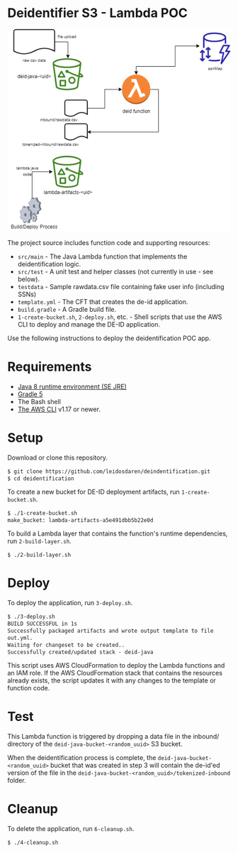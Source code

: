 # Deidentifier S3 - Lambda POC

![Architecture](images/deid-poc.png)

The project source includes function code and supporting resources:

- `src/main` - The Java Lambda function that implements the deidentification logic.
- `src/test` - A unit test and helper classes (not currently in use - see below).
- `testdata` - Sample rawdata.csv file containing fake user info (including SSNs)
- `template.yml` - The CFT that creates the de-id application.
- `build.gradle` - A Gradle build file.
- `1-create-bucket.sh`, `2-deploy.sh`, etc. - Shell scripts that use the AWS CLI to deploy and manage the DE-ID application.

Use the following instructions to deploy the deidentification POC app.

# Requirements
- [Java 8 runtime environment (SE JRE)](https://www.oracle.com/java/technologies/javase-downloads.html)
- [Gradle 5](https://gradle.org/releases/) 
- The Bash shell
- [The AWS CLI](https://docs.aws.amazon.com/cli/latest/userguide/cli-chap-install.html) v1.17 or newer.


# Setup
Download or clone this repository.

    $ git clone https://github.com/leidosdaren/deindentification.git
    $ cd deidentification

To create a new bucket for DE-ID deployment artifacts, run `1-create-bucket.sh`.

    $ ./1-create-bucket.sh
    make_bucket: lambda-artifacts-a5e491dbb5b22e0d

To build a Lambda layer that contains the function's runtime dependencies, run `2-build-layer.sh`.

    $ ./2-build-layer.sh

# Deploy
To deploy the application, run `3-deploy.sh`.

    $ ./3-deploy.sh
    BUILD SUCCESSFUL in 1s
    Successfully packaged artifacts and wrote output template to file out.yml.
    Waiting for changeset to be created..
    Successfully created/updated stack - deid-java

This script uses AWS CloudFormation to deploy the Lambda functions and an IAM role. If the AWS CloudFormation stack that contains the resources already exists, the script updates it with any changes to the template or function code.


# Test
This Lambda function is triggered by dropping a data file in the inbound/ directory of the `deid-java-bucket-<random_uuid>` S3 bucket.

When the deidentification process is complete, the `deid-java-bucket-<random_uuid>` bucket that was created in step 3 will contain
the de-id'ed version of the file in the `deid-java-bucket-<random_uuid>/tokenized-inbound` folder.


# Cleanup
To delete the application, run `6-cleanup.sh`.

    $ ./4-cleanup.sh
